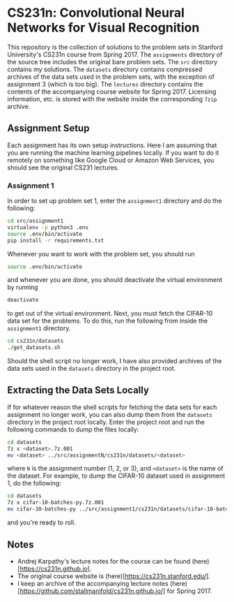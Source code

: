 # CS231n: Convolutional Neural Networks for Visual Recognition
This repository is the collection of solutions to the problem sets in Stanford
University's CS231n course from Spring 2017. The `assignments` directory of the
source tree includes the original bare problem sets. The `src` directory contains my solutions. The `datasets` directory contains compressed archives of the data sets used in the problem sets, with the exception of assignment 3 (which is too big). The `lectures` directory contains the contents of the accompanying course website for Spring 2017. Licensing information, etc. is stored with the website inside the corresponding `7zip` archive.

## Assignment Setup
Each assignment has its own setup instructions. Here I am assuming that you are running the machine learning pipelines locally. If you want to do it remotely on something like Google Cloud or Amazon Web Services, you should see the original CS231 lectures.

### Assignment 1
In order to set up problem set 1, enter the `assignment1` directory and do the following:
```bash
cd src/assignment1
virtualenv -p python3 .env
source .env/bin/activate
pip install -r requirements.txt
```
Whenever you want to work with the problem set, you should run
```bash
source .env/bin/activate
```
and whenever you are done, you should deactivate the virtual environment by running
```bash
deactivate
```
to get out of the virtual environment. Next, you must fetch the CIFAR-10 data set for the problems. To do this, run the following from inside the `assignment1` directory.
```bash
cd cs231n/datasets
./get_datasets.sh
```
Should the shell script no longer work, I have also provided archives of the data sets used in the `datasets` directory in the project root.

## Extracting the Data Sets Locally
If for whatever reason the shell scripts for fetching the data sets for each assignment no longer work, you can also dump them from the `datasets` directory in the project root locally. Enter the project root and run the following commands to dump the files locally:
```bash
cd datasets
7z x <dataset>.7z.001
mv <dataset> ../src/assignmentN/cs231n/datasets/<dataset>
```
where `N` is the assignment number (1, 2, or 3), and `<dataset>` is the name of the dataset. For example, to dump the CIFAR-10 dataset used in assignment 1, do the following:
```bash
cd datasets
7z x cifar-10-batches-py.7z.001
mv cifar-10-batches-py ../src/assignment1/cs231n/datasets/cifar-10-batches-py
```
and you're ready to roll.

## Notes
* Andrej Karpathy's lecture notes for the course can be found (here)[https://cs231n.github.io].
* The original course website is (here)[https://cs231n.stanford.edu/].
* I keep an archive of the accompanying lecture notes (here)[https://github.com/stallmanifold/cs231n.github.io/] for Spring 2017.
